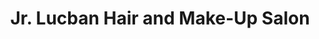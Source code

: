 ---
title: "Jr. Lucban Hair and Make-Up Salon"
url: /santa-cruz/jr-lucban-hair-and-make-up-salon/
shop: beauty
---